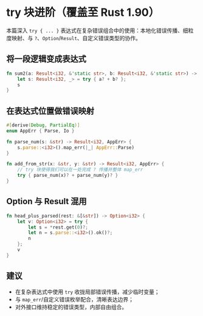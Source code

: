 # try 块进阶（覆盖至 Rust 1.90）

本篇深入 `try { ... }` 表达式在复杂错误组合中的使用：本地化错误传播、细粒度映射、与 `?`、`Option`/`Result`、自定义错误类型的协作。

## 将一段逻辑变成表达式

```rust
fn sum2(a: Result<i32, &'static str>, b: Result<i32, &'static str>) -> Result<i32, &'static str> {
    let s: Result<i32, _> = try { a? + b? };
    s
}
```

## 在表达式位置做错误映射

```rust
#[derive(Debug, PartialEq)]
enum AppErr { Parse, Io }

fn parse_num(s: &str) -> Result<i32, AppErr> {
    s.parse::<i32>().map_err(|_| AppErr::Parse)
}

fn add_from_str(x: &str, y: &str) -> Result<i32, AppErr> {
    // try 块使得我们可以在一处完成 ? 传播并整体 map_err
    try { parse_num(x)? + parse_num(y)? }
}
```

## Option 与 Result 混用

```rust
fn head_plus_parsed(rest: &[&str]) -> Option<i32> {
    let v: Option<i32> = try {
        let s = *rest.get(0)?;
        let n = s.parse::<i32>().ok()?;
        n
    };
    v
}
```

## 建议

- 在复杂表达式中使用 `try` 收拢局部错误传播，减少临时变量；
- 与 `map_err`/自定义错误枚举配合，清晰表达边界；
- 对外接口维持稳定的错误类型，内部自由组合。
